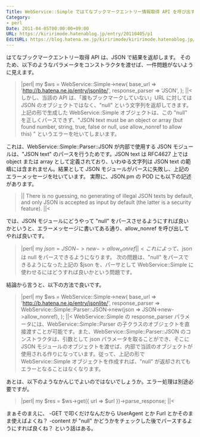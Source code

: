 ```yaml
---
Title: WebService::Simple ではてなブックマークエントリー情報取得 API を呼び出す方法
Category:
- perl
Date: 2011-04-05T00:00:00+09:00
URL: https://kiririmode.hatenablog.jp/entry/20110405/p1
EditURL: https://blog.hatena.ne.jp/kiririmode/kiririmode.hatenablog.jp/atom/entry/8454420450078211111
---
```



はてなブックマークエントリー取得 API は、JSON で結果を返却します。
そのため、以下のようなパラメータをコンストラクタを渡せば、一件問題がないように見えます。
>|perl|
my $ws = WebService::Simple->new(
    base_url        => 'http://b.hatena.ne.jp/entry/jsonlite/',
    response_parser => 'JSON',
);
||<
しかし、当該の API は、「誰もブックマークしていない」URL に対しては JSON のオブジェクトではなく、"null" という文字列を返却してきます。
上記の形で生成した WebService::Simple オブジェクトは、この "null" を正しくパースできず、"JSON text must be an object or array (but found number, string, true, false or null, use allow_nonref to allow this) " というエラーを吐いてしまいます。

これは、WebService::Simple::Parser::JSON が内部で使用する JSON モジュールは、"JSON text" のパースを行うためです。JSON text は RFC4627 上では object または array として定義されており、いわゆる文字列は JSON text の範疇には含まれません。結果として JSON モジュールがパースに失敗し、上記のエラーメッセージを吐いています。
実際に、JSON.pm の POD にも以下の記述があります。
>||
There is no guessing, no generating of illegal JSON texts by
default, and only JSON is accepted as input by default (the latter
is a security feature).
||<

では、JSON モジュールにどうやって "null" をパースさせるようにすれば良いかというと、エラーメッセージに書いてある通り、allow_nonref を呼び出してやれば良いです。
>|perl|
my $json = JSON->new->allow_nonref
||<
これによって、$json は null をパースできるようになります。
次の問題は、"null" をパースできるようになった上記の $json を、パーサとして WebService::Simple に使わせるにはどうすれば良いかという問題です。

結論から言うと、以下の方法で良いです。
>|perl|
my $ws = WebService::Simple->new(
    base_url        => 'http://b.hatena.ne.jp/entry/jsonlite/',
    response_parser => WebService::Simple::Parser::JSON->new(json => JSON->new->allow_nonref),
);
||<
WebService::Simple の response_parser パラメータには、WebService::Simple::Parser の子クラスのオブジェクトを直接渡すことが可能です。また、WebService::Simple::Parser::JSON のコンストラクタは、引数として json パラメータを取ることができ、そこに JSON モジュールのオブジェクトを渡せば、内部で当該のオブジェクトが使用される作りになっています。従って、上記の形で WebService::Simple オブジェクトを作成すれば、"null" が返却されてもエラーとなることはなくなります。

あとは、以下のようなかんじでよいのではないでしょうか。エラー処理は別途必要ですが。
>|perl|
my $res   = $ws->get({ url => $url })->parse_response;
||<

まぁそのまえに、
-GET で叩くだけなんだから UserAgent とか Furl とかそのまま使えばよくね？
-content が "null" かどうかをチェックした後でパースするようにすれば良くね？
という話はある。
